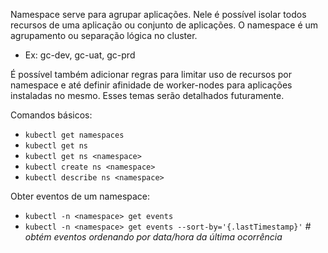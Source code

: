 Namespace serve para agrupar aplicações. Nele é possível isolar todos recursos de uma aplicação ou conjunto de aplicações. O namespace é um agrupamento ou separação lógica no cluster.
- Ex: gc-dev, gc-uat, gc-prd

É possível também adicionar regras para limitar uso de recursos por namespace e até definir afinidade de worker-nodes para aplicações instaladas no mesmo. Esses temas serão detalhados futuramente.

Comandos básicos:
- `kubectl get namespaces`
- `kubectl get ns`
- `kubectl get ns <namespace>`
- `kubectl create ns <namespace>`
- `kubectl describe ns <namespace>`

Obter eventos de um namespace: 
- `kubectl -n <namespace> get events`
- `kubectl -n <namespace> get events --sort-by='{.lastTimestamp}'` *# obtém eventos ordenando por data/hora da última ocorrência*